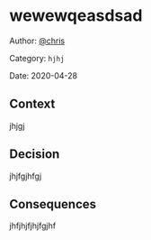 # wewewqeasdsad

Author: [@chris](slack://user?team=T9U3SEE12&id=U9U5GKCHG)

Category: `hjhj`

Date: 2020-04-28

## Context

jhjgj

## Decision

jhjfgjhfgj

## Consequences

jhfjhjfjhjfgjhf
